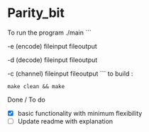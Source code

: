


# Parity_bit

To run the program ./main
	```
	
-e (encode)  fileinput fileoutput 
	
-d (decode)  fileinput fileoutput 
	
-c (channel) fileinput fileoutput 
	```
to build : 
```
make clean && make
```

Done / To do
- [x] basic functionality with minimum flexibility
- [ ] Update readme with explanation 
